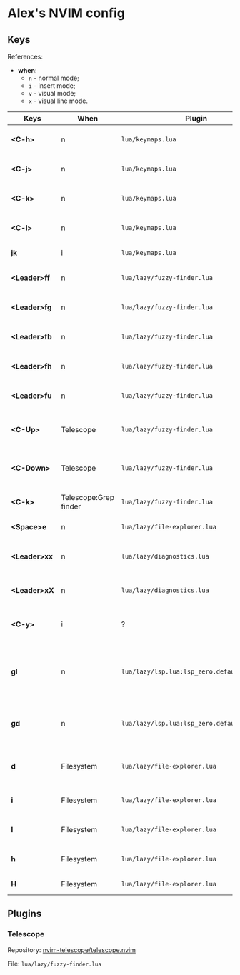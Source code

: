 # Alex's NVIM config

## Keys

References:

- **when**:
    - `n` - normal mode;
    - `i` - insert mode;
    - `v` - visual mode;
    - `x` - visual line mode.

| Keys | When | Plugin | File defined | Description |
|---|---|---|---|---|
| **\<C-h>** | n | `lua/keymaps.lua` | | Navigate to the left window |
| **\<C-j>** | n | `lua/keymaps.lua` | | Navigate to the down window |
| **\<C-k>** | n | `lua/keymaps.lua` | | Navigate to the up window |
| **\<C-l>** | n | `lua/keymaps.lua` | | Navigate to the right window |
| **jk** | i | `lua/keymaps.lua` | | Exit fast Insert Mode |
| **\<Leader>ff** | n | `lua/lazy/fuzzy-finder.lua` | Telescope | Open Telescope's file finder |
| **\<Leader>fg** | n | `lua/lazy/fuzzy-finder.lua` | Telescope | Open Telescope's grep finder |
| **\<Leader>fb** | n | `lua/lazy/fuzzy-finder.lua` | Telescope | Open Telescope's buffer finder |
| **\<Leader>fh** | n | `lua/lazy/fuzzy-finder.lua` | Telescope | Open Telescope's help finder  |
| **\<Leader>fu** | n | `lua/lazy/fuzzy-finder.lua` | Telescope | Open Telescope's undo stack |
| **\<C-Up>** | Telescope | `lua/lazy/fuzzy-finder.lua` | Telescope | Move up in the history of searched phrases |
| **\<C-Down>** | Telescope | `lua/lazy/fuzzy-finder.lua` | Telescope | Move down in the history of searched phrases |
| **\<C-k>** | Telescope:Grep finder | `lua/lazy/fuzzy-finder.lua` | Telescope | Quote the word under cursor |
| **\<Space>e** | n | `lua/lazy/file-explorer.lua` | neo-tree.nvim | Toggle file explorer |
| **\<Leader>xx** | n | `lua/lazy/diagnostics.lua` | trouble.nvim | Toggle diagnostics for current buffer |
| **\<Leader>xX** | n | `lua/lazy/diagnostics.lua` | trouble.nvim | Toggle diagnostics for all buffers |
| **\<C-y>** | i | ? | LSP | Apply the selected autocomplete option |
| **gl** | n | `lua/lazy/lsp.lua:lsp_zero.default_keymaps` | lsp-zero | Show the diagnostics on the current line in a floating window |
| **gd** | n | `lua/lazy/lsp.lua:lsp_zero.default_keymaps` | lsp-zero | Go to the definition of the symbol your cursor is on it |
| **d** | Filesystem | `lua/lazy/file-explorer.lua` | neo-tree.nvim | Delete a file/dir (confirmation needed) |
| **i** | Filesystem | `lua/lazy/file-explorer.lua` | neo-tree.nvim | Show details on that file/dir |
| **l** | Filesystem | `lua/lazy/file-explorer.lua` | neo-tree.nvim | Show directory children |
| **h** | Filesystem | `lua/lazy/file-explorer.lua` | neo-tree.nvim | Collapse directory children |
| **H** | Filesystem | `lua/lazy/file-explorer.lua` | neo-tree.nvim | Collapse all directories |

## Plugins

### Telescope

Repository: [nvim-telescope/telescope.nvim](https://github.com/nvim-telescope/telescope.nvim)

File: `lua/lazy/fuzzy-finder.lua`

